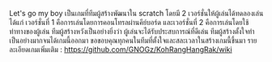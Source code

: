 Let's go my boy เป็นเกมที่ทีมผู้สร้างพัฒนาใน scratch โดยมี 2 เวอร์ชั่นให้ผู้เล่นได้ทดลองเล่นได้แก่ เวอร์ชั่นที่ 1 คือการเล่นโดยการคอนโทรลผ่านคีย์บอร์ด และเวอร์ชั่นที่ 2 คือการเล่นโดยใช้ท่าทางของผู้เล่น ทีมผู้สร้างหวังเป็นอย่างยิ่งว่า ผู้เล่นจะได้รับประสบการณ์ที่ดีเล่น ทีมผู้สร้างตั้งใจทำเป็นอย่างมากจนได้เกมนี้ออกมา ขอขอบคุณทุกคนในทีมที่ตั้งใจและสละเวลาในสร้างเกมนี้ขึ้นมา
รายละเอียดเกมเพิ่มเติม : https://github.com/GNOGz/KohRangHangRak/wiki
